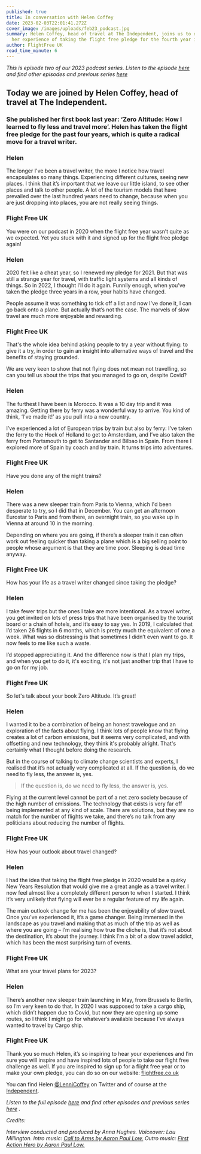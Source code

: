 ```yaml
---
published: true
title: In conversation with Helen Coffey
date: 2023-02-03T22:01:41.272Z
cover_image: /images/uploads/feb23_podcast.jpg
summary: Helen Coffey, head of travel at The Independent, joins us to discuss
  her experience of taking the flight free pledge for the fourth year in a row. 
author: FlightFree UK
read_time_minute: 6
---
```

*This is episode two of our 2023 podcast series. Listen to the episode [here](https://flightfreeuk.podbean.com/e/in-conversation-with-helen-coffey/) and find other episodes and previous series [here](https://flightfree.co.uk/podcast/)*

## Today we are joined by Helen Coffey, head of travel at The Independent. 

### She published her first book last year: ‘Zero Altitude: How I learned to fly less and travel more’. Helen has taken the flight free pledge for the past four years, which is quite a radical move for a travel writer. 

### Helen

The longer I've been a travel writer, the more I notice how travel encapsulates so many things. Experiencing different cultures, seeing new places. I think that it’s important that we leave our little island, to see other places and talk to other people. A lot of the tourism models that have prevailed over the last hundred years need to change, because when you are just dropping into places, you are not really seeing things.

### Flight Free UK

You were on our podcast in 2020 when the flight free year wasn’t quite as we expected. Yet you stuck with it and signed up for the flight free pledge again!

### Helen

2020 felt like a cheat year, so I renewed my pledge for 2021. But that was still a strange year for travel, with traffic light systems and all kinds of things. So in 2022, I thought I’ll do it again. Funnily enough, when you’ve taken the pledge three years in a row, your habits have changed. 

People assume it was something to tick off a list and now I've done it, I can go back onto a plane. But actually that’s not the case. The marvels of slow travel are much more enjoyable and rewarding. 

### Flight Free UK

That's the whole idea behind asking people to try a year without flying: to give it a try, in order to gain an insight into alternative ways of travel and the benefits of staying grounded. 

We are very keen to show that not flying does not mean not travelling, so can you tell us about the trips that you managed to go on, despite Covid? 

### Helen

The furthest I have been is Morocco. It was a 10 day trip and it was amazing. Getting there by ferry was a wonderful way to arrive. You kind of think, ‘I’ve made it!’ as you pull into a new country.

I’ve experienced a lot of European trips by train but also by ferry: I’ve taken the ferry to the Hoek of Holland to get to Amsterdam, and I’ve also taken the ferry from Portsmouth to get to Santander and Bilbao in Spain. From there I explored more of Spain by coach and by train. It turns trips into adventures.

### Flight Free UK

Have you done any of the night trains? 

### Helen

There was a new sleeper train from Paris to Vienna, which I'd been desperate to try, so I did that in December. You can get an afternoon Eurostar to Paris and from there, an overnight train, so you wake up in Vienna at around 10 in the morning. 

Depending on where you are going, if there’s a sleeper train it can often work out feeling quicker than taking a plane which is a big selling point to people whose argument is that they are time poor. Sleeping is dead time anyway. 

### Flight Free UK

How has your life as a travel writer changed since taking the pledge?

### Helen

I take fewer trips but the ones I take are more intentional. As a travel writer, you get invited on lots of press trips that have been organised by the tourist board or a chain of hotels, and it’s easy to say yes. In 2019, I calculated that I’d taken 26 flights in 6 months, which is pretty much the equivalent of one a week. What was so distressing is that sometimes I didn’t even want to go. It now feels to me like such a waste. 

I’d stopped appreciating it. And the difference now is that I plan my trips, and when you get to do it, it's exciting, it's not just another trip that I have to go on for my job. 

### Flight Free UK

So let's talk about your book Zero Altitude. It’s great! 

### Helen

I wanted it to be a combination of being an honest travelogue and an exploration of the facts about flying. I think lots of people know that flying creates a lot of carbon emissions, but it seems very complicated, and with offsetting and new technology, they think it's probably alright. That's certainly what I thought before doing the research. 

But in the course of talking to climate change scientists and experts, I realised that it’s not actually very complicated at all. If the question is, do we need to fly less, the answer is, yes.

> If the question is, do we need to fly less, the answer is, yes.

Flying at the current level cannot be part of a net zero society because of the high number of emissions. The technology that exists is very far off being implemented at any kind of scale. There are solutions, but they are no match for the number of flights we take, and there’s no talk from any politicians about reducing the number of flights. 

### Flight Free UK

How has your outlook about travel changed? 

### Helen

I had the idea that taking the flight free pledge in 2020 would be a quirky New Years Resolution that would give me a great angle as a travel writer. I now feel almost like a completely different person to when I started. I think it’s very unlikely that flying will ever be a regular feature of my life again. 

The main outlook change for me has been the enjoyability of slow travel. Once you’ve experienced it, it’s a game changer. Being immersed in the landscape as you travel and making that as much of the trip as well as where you are going – I’m realising how true the cliche is, that it’s not about the destination, it’s about the journey. I think I’m a bit of a slow travel addict, which has been the most surprising turn of events. 

### Flight Free UK

What are your travel plans for 2023? 

### Helen

There’s another new sleeper train launching in May, from Brussels to Berlin, so I’m very keen to do that. In 2020 I was supposed to take a cargo ship, which didn’t happen due to Covid, but now they are opening up some routes, so I think I might go for whatever’s available because I’ve always wanted to travel by Cargo ship.

### Flight Free UK

Thank you so much Helen, it’s so inspiring to hear your experiences and I’m sure you will inspire and have inspired lots of people to take our flight free challenge as well. If you are inspired to sign up for a flight free year or to make your own pledge, you can do so on our website: [flightfree.co.uk](http://flightfree.co.uk)

You can find Helen [@LenniCoffey](https://twitter.com/lennicoffey?lang=en) on Twitter and of course at the [Independent](https://www.independent.co.uk/author/helen-coffey). 

*Listen to the full episode [here](https://flightfreeuk.podbean.com/e/in-conversation-with-helen-coffey/) and find other episodes and previous series [here](https://flightfree.co.uk/podcast/) .*

*Credits:*

*Interview conducted and produced by Anna Hughes. Voiceover: Lou Millington. Intro music: [Call to Arms by Aaron Paul Low.](https://uppbeat.io/t/aaron-paul-low/call-to-arms) Outro music: [First Action Hero by Aaron Paul Low.](https://uppbeat.io/t/aaron-paul-low/first-action-hero)*